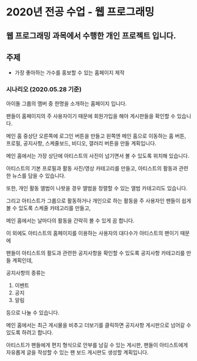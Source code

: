 # 2020년 전공 수업 - 웹 프로그래밍

## 웹 프로그래밍 과목에서 수행한 개인 프로젝트 입니다.

## 주제
- 가장 좋아하는 가수를 홍보할 수 있는 홈페이지 제작

### 시나리오 (2020.05.28 기준)
아이돌 그룹의 멤버 중 한명을 소개하는 홈페이지 입니다.

팬들이 홈페이지의 주 사용자이기 때문에 회원가입을 해야 게시판들을 확인할 수 있습니다.

메인 홈 중상단 오른쪽에 로그인 버튼을 만들고 왼쪽엔 메인 홈으로 이동하는 홈 버튼, 프로필, 공지사항, 스케줄보드, 비디오, 갤러리 버튼을 만들 계획입니다.

메인 홈에서는 가장 상단에 아티스트의 사진이 넘기면서 볼 수 있도록 위치해 있습니다.

아티스트의 기본 프로필과 활동 사진/영상 카테고리를 만들고, 아티스트의 활동과 관련한 뉴스를 담을 수 있습니다.

또한, 개인 활동 앨범이 나왓을 경우 앨범을 정렬할 수 있는 앨범 카테고리도 있습니다.

그리고 아티스트가 그룹으로 활동하거나 개인으로 하는 활동을 주 사용자인 팬들이 쉽게 볼 수 있도록 스케줄 카테고리를 만들고,

메인 홈에서는 날마다의 활동을 간략히 볼 수 있게 끔 합니다.

이 외에도 아티스트의 홈페이지를 이용하는 사용자의 대다수가 아티스트의 팬이기 때문에 

팬들이 아티스트의 활도과 관련한 공지사항을 확인할 수 있도록 공지사항 카테고리를 만들 계획인데, 

공지사항의 종류는

1. 이벤트
2. 공지
3. 알림

등으로 나눌 수 있습니다.

메인 홈에서는 최근 게시물을 비추고 더보기를 클릭하면 공지사항 게시판으로 넘어갈 수 있도록 하려고 합니다.

아티스트가 팬들에게 편지 형식으로 안부를 남길 수 있는 게시판, 팬들이 아티스트에게 자유롭게 글을 작성할 수 있는 팬 보드 게시판도 생성할 계획입니다.
